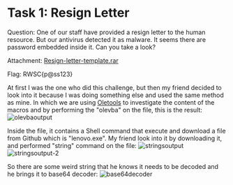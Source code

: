 # Task 1: Resign Letter

Question: One of our staff have provided a resign letter to the human resource. But our antivirus detected it as malware. It seems there are password embedded inside it. Can you take a look?

Attachment: [Resign-letter-template.rar](https://cdn.discordapp.com/attachments/524898749911400458/1215074639542493245/Resign_letter_template.rar?ex=65fb6d71&is=65e8f871&hm=95d44a7a5b972217013ca98bcd6fb5b96574f56b28851799f6a6f41c9d3288ca&)

Flag: RWSC{p@ss123}

At first I was the one who did this challenge, but then my friend decided to look into it because I was doing something else and used the same method as mine. In which we are using [Oletools](https://github.com/decalage2/oletools) to investigate the content of the macros and by performing the "olevba" on the file, this is the result:
![olevbaoutput](https://media.discordapp.net/attachments/524898749911400458/1215075577992708187/WhatsApp_Image_2024-03-05_at_19.18.28_19a8a34f.jpg?ex=65fb6e50&is=65e8f950&hm=40ac61f7bf6de5a5d3b7071da65338b2849e8266fc2ba3161536744fe0a0ba3f&=&format=webp&width=1072&height=663)

Inside the file, it contains a Shell command that execute and download a file from Github which is "lenovo.exe". My friend look into it by downloading it, and performed "string" command on the file:
![stringsoutput](https://media.discordapp.net/attachments/524898749911400458/1215075987398594570/WhatsApp_Image_2024-03-05_at_19.21.07_d16e8364.jpg?ex=65fb6eb2&is=65e8f9b2&hm=9c7438a1221cca4bd0a051f480d15b754c33769b237afcfd0e413ad8e957458b&=&format=webp&width=732&height=70)
![stringsoutput-2](https://media.discordapp.net/attachments/524898749911400458/1215076192223498331/WhatsApp_Image_2024-03-05_at_19.21.39_b5689bc3.jpg?ex=65fb6ee3&is=65e8f9e3&hm=dbaacfc14e4b00036d8de57b26fb6a95098c821caba2ae69fb938e3bb704b304&=&format=webp&width=738&height=28)

So there are some weird string that he knows it needs to be decoded and he brings it to base64 decoder:
![base64decoder](https://media.discordapp.net/attachments/524898749911400458/1215076831678435378/WhatsApp_Image_2024-03-05_at_18.38.16_fc1b5cc2.jpg?ex=65fb6f7b&is=65e8fa7b&hm=1abf270866d60a3d6f43129112f86535417985ae8e45c0b7a9709b04afc32876&=&format=webp&width=968&height=663)
